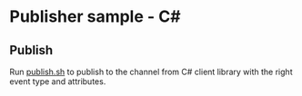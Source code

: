 # Publisher sample - C#

## Publish

Run [publish.sh](publish.sh) to publish to the channel from C# client library
with the right event type and attributes.
